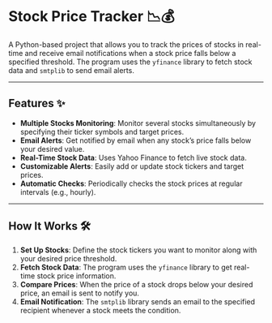 # Stock Price Tracker 📉💰

A Python-based project that allows you to track the prices of stocks in real-time and receive email notifications when a stock price falls below a specified threshold. The program uses the `yfinance` library to fetch stock data and `smtplib` to send email alerts.

---

## Features ✨

- **Multiple Stocks Monitoring**: Monitor several stocks simultaneously by specifying their ticker symbols and target prices.
- **Email Alerts**: Get notified by email when any stock’s price falls below your desired value.
- **Real-Time Stock Data**: Uses Yahoo Finance to fetch live stock data.
- **Customizable Alerts**: Easily add or update stock tickers and target prices.
- **Automatic Checks**: Periodically checks the stock prices at regular intervals (e.g., hourly).

---

## How It Works 🛠️

1. **Set Up Stocks**: Define the stock tickers you want to monitor along with your desired price threshold.
2. **Fetch Stock Data**: The program uses the `yfinance` library to get real-time stock price information.
3. **Compare Prices**: When the price of a stock drops below your desired price, an email is sent to notify you.
4. **Email Notification**: The `smtplib` library sends an email to the specified recipient whenever a stock meets the condition.


